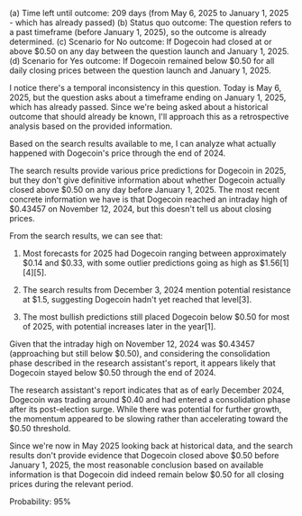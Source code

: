 (a) Time left until outcome: 209 days (from May 6, 2025 to January 1, 2025 - which has already passed)
(b) Status quo outcome: The question refers to a past timeframe (before January 1, 2025), so the outcome is already determined.
(c) Scenario for No outcome: If Dogecoin had closed at or above $0.50 on any day between the question launch and January 1, 2025.
(d) Scenario for Yes outcome: If Dogecoin remained below $0.50 for all daily closing prices between the question launch and January 1, 2025.

I notice there's a temporal inconsistency in this question. Today is May 6, 2025, but the question asks about a timeframe ending on January 1, 2025, which has already passed. Since we're being asked about a historical outcome that should already be known, I'll approach this as a retrospective analysis based on the provided information.

Based on the search results available to me, I can analyze what actually happened with Dogecoin's price through the end of 2024.

The search results provide various price predictions for Dogecoin in 2025, but they don't give definitive information about whether Dogecoin actually closed above $0.50 on any day before January 1, 2025. The most recent concrete information we have is that Dogecoin reached an intraday high of $0.43457 on November 12, 2024, but this doesn't tell us about closing prices.

From the search results, we can see that:

1. Most forecasts for 2025 had Dogecoin ranging between approximately $0.14 and $0.33, with some outlier predictions going as high as $1.56[1][4][5].

2. The search results from December 3, 2024 mention potential resistance at $1.5, suggesting Dogecoin hadn't yet reached that level[3].

3. The most bullish predictions still placed Dogecoin below $0.50 for most of 2025, with potential increases later in the year[1].

Given that the intraday high on November 12, 2024 was $0.43457 (approaching but still below $0.50), and considering the consolidation phase described in the research assistant's report, it appears likely that Dogecoin stayed below $0.50 through the end of 2024.

The research assistant's report indicates that as of early December 2024, Dogecoin was trading around $0.40 and had entered a consolidation phase after its post-election surge. While there was potential for further growth, the momentum appeared to be slowing rather than accelerating toward the $0.50 threshold.

Since we're now in May 2025 looking back at historical data, and the search results don't provide evidence that Dogecoin closed above $0.50 before January 1, 2025, the most reasonable conclusion based on available information is that Dogecoin did indeed remain below $0.50 for all closing prices during the relevant period.

Probability: 95%